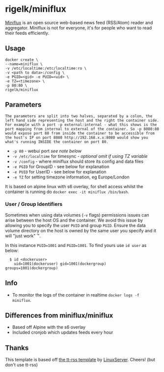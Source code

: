 # rigelk/miniflux
[Miniflux](https://miniflux.net/) is an open source web-based news feed (RSS/Atom) reader and aggregator.
Miniflux is not for everyone, it's for people who want to read their feeds efficiently.

## Usage

```
docker create \
--name=miniflux \
-v /etc/localtime:/etc/localtime:ro \
-v <path to data>:/config \
-e PGID=<gid> -e PUID=<uid> \
-e TZ=<timezone> \
-p 80:80 \
rigelk/miniflux
```

## Parameters

`The parameters are split into two halves, separated by a colon, the left hand side representing the host and the right the container side.
For example with a port -p external:internal - what this shows is the port mapping from internal to external of the container.
So -p 8080:80 would expose port 80 from inside the container to be accessible from the host's IP on port 8080
http://192.168.x.x:8080 would show you what's running INSIDE the container on port 80.`


* `-p 80` - webui port *see note below*
* `-v /etc/localtime` for timesync - *optional* *omit if using TZ variable*
* `-v /config` - where miniflux should store its config and data files
* `-e PGID` for GroupID - see below for explanation
* `-e PUID` for UserID - see below for explanation
* `-e TZ` for setting timezone information, eg Europe/London

It is based on alpine linux with s6 overlay, for shell access whilst the container is running do `docker exec -it miniflux /bin/bash`.

### User / Group Identifiers

Sometimes when using data volumes (`-v` flags) permissions issues can arise between the host OS and the container. We avoid this issue by allowing you to
specify the user `PUID` and group `PGID`. Ensure the data volume directory on the host is owned by the same user you specify and it will "just work" ™.

In this instance `PUID=1001` and `PGID=1001`. To find yours use `id user` as below:

```
  $ id <dockeruser>
    uid=1001(dockeruser) gid=1001(dockergroup) groups=1001(dockergroup)
```

## Info

* To monitor the logs of the container in realtime `docker logs -f miniflux`.

## Differences from miniflux/miniflux

* Based off Alpine with the s6 overlay
* Included cronjob which updates feeds every hour

## Thanks

This template is based off [the tt-rss template](https://github.com/linuxserver/docker-tt-rss) by [LinuxServer](https://www.linuxserver.io/). Cheers! (but don't use tt-rss)
